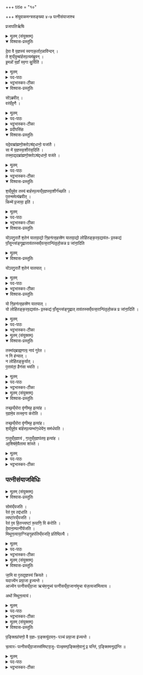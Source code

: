 +++
title = "१०"

+++
शंयुवाकमन्त्रसङ्ख्या ४-७ पत्नीसंयाजाश्च

प्रजापतिर्ऋषिः
<details><summary>मूलम् (संयुक्तम्)</summary>

दे॒वा वै य॒ज्ञस्य॑ स्वगाक॒र्तार॒न्नावि॑न्द॒न्ते श॒य्ँयुम्बा॑र्हस्प॒त्यम॑ब्रुवन्नि॒मन्नो॑ य॒ज्ञँ स्व॒गा कु॒र्विति॒ सो॑ऽब्रवी॒द्वर॑व्ँवृणै॒ यदे॒वाब्रा॑ह्मणो॒क्तोऽश्र॑द्दधानो॒ यजा॑तै॒ सा मे॑ य॒ज्ञस्या॒शीर॑स॒दिति॒ तस्मा॒द्यदब्रा॑ह्मणो॒क्तोऽश्र॑द्दधानो॒ यज॑ते श॒य्ँयुमे॒व तस्य॑ बार्हस्प॒त्यय्ँय॒ज्ञस्या॒शीर्ग॑च्छत्ये॒तन्ममेत्य॑ब्रवी॒त्किम्मे॑ प्र॒जायाः॑ [57]  इति
</details>

<details open><summary>विश्वास-प्रस्तुतिः</summary>

दे॒वा वै य॒ज्ञस्य॑ स्वगाक॒र्तार॒न्नावि॑न्दन् ।  
ते श॒य्ँयुम्बा॑र्हस्प॒त्यम॑ब्रुवन् ।  
इ॒मन्नो॑ य॒ज्ञँ स्व॒गा कु॒र्विति॑ ।  
</details>

<details><summary>मूलम्</summary>

दे॒वा वै य॒ज्ञस्य॑ स्वगाक॒र्तार॒न्नावि॑न्दन् ।  
ते श॒य्ँयुम्बा॑र्हस्प॒त्यम॑ब्रुवन् ।  
इ॒मन्नो॑ य॒ज्ञँ स्व॒गा कु॒र्विति॑ ।  
</details>
<details><summary>पद-पाठः</summary>

दे॒वाः । वै । य॒ज्ञस्य॑ । स्व॒गा॒क॒र्तार॒मिति॑ स्वगा-क॒र्तार॑म् । न । अ॒वि॒न्द॒न् ।

ते । श॒य्ँयुमिति॑ शम्-युम् । बा॒र्ह॒स्प॒त्यम् । अ॒ब्रु॒व॒न् ।

इ॒मम् । नः॒ । य॒ज्ञम् । स्व॒गेति॑ स्व-गा । कु॒रु॒ । इति॑ ।   
</details>

<details><summary>भट्टभास्कर-टीका</summary>

1देवा वै यज्ञस्येत्यादि ॥ असङ्करेण हवींषि स्वस्वदेवतायै यो गमयिता स **स्वगाकर्ता** शंयुनामा बृहस्पतिपुत्रोभवत् ।
</details>

<details open><summary>विश्वास-प्रस्तुतिः</summary>

सो॑ऽब्रवीत् ।  
वर॑व्ँवृणै ।  
</details>

<details><summary>मूलम्</summary>

सो॑ऽब्रवीत् ।  
वर॑व्ँवृणै ।  
</details>

<details><summary>पद-पाठः</summary>

सः । अ॒ब्र॒वी॒त् । 
वर॑म् । वृ॒णै॒ । 
</details>

<details><summary>भट्टभास्कर-टीका</summary>

सः देवानाम् ।
</details>

<details><summary>प्रदीपसिंहः</summary>

सः = शंयुनामा, दवानां = देवान् प्रति, भवत्सकाशात्, वरं वृणै इत्यब्रवीत् इत्यर्थः।
</details>

<details open><summary>विश्वास-प्रस्तुतिः</summary>

यदे॒वाब्रा॑ह्मणो॒क्तोऽश्र॑द्दधानो॒ यजा॑तै ।  
सा मे॑ य॒ज्ञस्या॒शीर॑स॒दिति॑ ।  
तस्मा॒द्यदब्रा॑ह्मणो॒क्तोऽश्र॑द्दधानो॒ यज॑ते ।  
</details>

<details><summary>मूलम्</summary>

यदे॒वाब्रा॑ह्मणो॒क्तोऽश्र॑द्दधानो॒ यजा॑तै ।  
सा मे॑ य॒ज्ञस्या॒शीर॑स॒दिति॑ ।  
तस्मा॒द्यदब्रा॑ह्मणो॒क्तोऽश्र॑द्दधानो॒ यज॑ते ।  
</details>

<details><summary>पद-पाठः</summary>

यत् । ए॒व । अब्रा॑ह्मणोक्त॒ इत्यब्रा॑ह्मण-उ॒क्तः॒ । अश्र॑द्दधान॒ इत्यश्र॑त्-द॒धा॒नः॒ । यजा॑तै ।    
सा । मे॒ । य॒ज्ञस्य॑ । आ॒शीरित्या॑-शीः । अ॒स॒त् । इति॑ ।    
तस्मा॑त् । यत् । अब्रा॑ह्मणोक्त॒ इत्यब्रा॑ह्मण-उ॒क्तः॒ । अश्र॑द्दधान॒ इत्यश्र॑त्-द॒धा॒नः॒ । यज॑ते ।    
</details>

<details><summary>भट्टभास्कर-टीका</summary>

यदेवेत्यादि । 'यजस्व' इति ब्राह्मणेन नोक्तो यो भवति यश्च श्रद्दधानो न भवति तदीयस्य यज्ञस्य याऽऽशीः फलं सा ममास्त्विति शंयुना वृतम् ।
</details>

<details open><summary>विश्वास-प्रस्तुतिः</summary>

श॒य्ँयुमे॒व तस्य॑ बार्हस्प॒त्यय्ँय॒ज्ञस्या॒शीर्ग॑च्छति ।  
ए॒तन्ममेत्य॑ब्रवीत् ।  
किम्मे॑  प्र॒जाया॒ इति॑ ।
</details>

<details><summary>मूलम्</summary>

श॒य्ँयुमे॒व तस्य॑ बार्हस्प॒त्यय्ँय॒ज्ञस्या॒शीर्ग॑च्छति ।  
ए॒तन्ममेत्य॑ब्रवीत् ।  
किम्मे॑  प्र॒जाया॒ इति॑ ।
</details>

<details><summary>पद-पाठः</summary>

श॒य्ँयुमिति॑ शम्-युम् । ए॒व । तस्य॑ । बा॒र्ह॒स्प॒त्यम् । य॒ज्ञस्य॑ । आ॒शीरित्या॑-शीः । ग॒च्छ॒ति॒ ।   
ए॒तत् । मम॑ । इति॑ । अ॒ब्र॒वी॒त् ।   
किम् । मे॒ । प्र॒जाया॒ इति॑ प्र-जायाः॑ ।  इति॑ । 
</details>

<details><summary>भट्टभास्कर-टीका</summary>

अथ देवैस्तथाऽस्त्वित्यनुज्ञाते पुनश्च शंयुरब्रवीत्   
एतत् मे मम युष्मत्मत्प्रसादात् संपत्स्यते,   
अथ किं मे प्रजाया युष्मत्प्रसादेन संपत्स्यते इति ॥
</details>

<details open><summary>विश्वास-प्रस्तुतिः</summary>

यो॑ऽपगु॒रातै॑ श॒तेन॑ यातया॒द्यो नि॒हन॑त्स॒हस्रे॑ण यातया॒द्यो लोहि॑तङ्क॒रव॒द्याव॑तᳶ प्र॒स्कद्य॑ पाँ॒सून्त्स॑ङ्गृ॒ह्णात्ताव॑तस्सव्ँवत्स॒रान्पि॑तृलो॒कन्न प्र जा॑ना॒दिति
</details>

<details><summary>मूलम्</summary>

यो॑ऽपगु॒रातै॑ श॒तेन॑ यातया॒द्यो नि॒हन॑त्स॒हस्रे॑ण यातया॒द्यो लोहि॑तङ्क॒रव॒द्याव॑तᳶ प्र॒स्कद्य॑ पाँ॒सून्त्स॑ङ्गृ॒ह्णात्ताव॑तस्सव्ँवत्स॒रान्पि॑तृलो॒कन्न प्र जा॑ना॒दिति
</details>

<details open><summary>विश्वास-प्रस्तुतिः</summary>

यो॑ऽपगु॒रातै॑ श॒तेन॑ यातयात् ।   
</details>

<details><summary>मूलम्</summary>

यो॑ऽपगु॒रातै॑ श॒तेन॑ यातयात् ।   
</details>

<details><summary>पद-पाठः</summary>

यः । अ॒प॒गु॒राता॒ इत्य॑प-गु॒रातै॑ । श॒तेन॑ । या॒त॒या॒त् ।
</details>

<details><summary>भट्टभास्कर-टीका</summary>

2योऽपगुराता इत्यादि ॥ **अपगीरणं** ताडनोद्योगः । वाक्पारुष्यमित्येके । ब्राह्मणाय तदपत्याय तत्कर्तारं शतनिष्कदण्डेन दुःखयेत् ।   
गुरी उद्यमने तौदादिकः, लेटि अडागमः, 'वैतोन्यत्र' इत्यैकारः ।
</details>

<details open><summary>विश्वास-प्रस्तुतिः</summary>

यो नि॒हन॑त्स॒हस्रे॑ण यातयात् ।  
यो लोहि॑तङ्क॒रव॒द्याव॑तᳶ प्र॒स्कद्य॑ पाँ॒सून्त्स॑ङ्गृ॒ह्णात्  ताव॑तस्सव्ँवत्स॒रान्पि॑तृलो॒कन्न प्र जा॑ना॒दिति॑ ।  
</details>

<details><summary>मूलम्</summary>

यो नि॒हन॑त्स॒हस्रे॑ण यातयात् ।  
यो लोहि॑तङ्क॒रव॒द्याव॑तᳶ प्र॒स्कद्य॑ पाँ॒सून्त्स॑ङ्गृ॒ह्णात्  ताव॑तस्सव्ँवत्स॒रान्पि॑तृलो॒कन्न प्र जा॑ना॒दिति॑ ।  
</details>

<details><summary>पद-पाठः</summary>

यः । नि॒हन॒दिति॑ नि-हन॑त् । स॒हस्रे॑ण । या॒त॒या॒त् ।   
यः । लोहि॑तम् । क॒रव॑त् । याव॑तः । प्र॒स्कद्येति॑ प्र-स्कद्य॑ । पाँ॒सून् । स॒ङ्गृ॒ह्णादिति॑ सम्-गृ॒ह्णात् । ताव॑तः । स॒व्ँव॒त्स॒रानिति॑ सम्-व॒त्स॒रान् । पि॒तृ॒लो॒कमिति॑ पितृ-लो॒कम् । न । प्रेति॑ । जा॒ना॒त् । इति॑ ।
</details>

<details><summary>भट्टभास्कर-टीका</summary>

यो **निहनत्** निहन्यात् ताडयेत् । लेट्यडागमः । गतमन्यत् ।   
करवत् कुर्यात् । पूर्ववदडागमः ।   
लोहितं शरीरात् प्रस्कद्य निपत्य यावतः पांसून् सङ्गृह्णीयात् तावत्संवत्सर्न्, पितृलोकं न प्रजानीयात् मदपत्ये लोहितस्योत्पादयिता । उभयत्र लेटि `इतश्च लोपः' इति लोपः ॥
</details>

<details><summary>मूलम् (संयुक्तम्)</summary>

तस्मा॑द्ब्राह्म॒णाय॒ नाप॑ गुरेत॒ न नि ह॑न्या॒न्न लोहि॑तङ्कुर्यादे॒ताव॑ता॒ हैन॑सा भवति
</details>

<details open><summary>विश्वास-प्रस्तुतिः</summary>

तस्मा॑द्ब्राह्म॒णाय॒ नाप॑ गुरेत ।  
न नि ह॑न्यात् ।  
न लोहि॑तङ्कुर्यात् ।  
ए॒ताव॑ता॒ हैन॑सा भवति ।  
</details>

<details><summary>मूलम्</summary>

तस्मा॑द्ब्राह्म॒णाय॒ नाप॑ गुरेत ।  
न नि ह॑न्यात् ।  
न लोहि॑तङ्कुर्यात् ।  
ए॒ताव॑ता॒ हैन॑सा भवति ।  
</details>

<details><summary>पद-पाठः</summary>

तस्मा॑त् । ब्रा॒ह्म॒णाय॑ । न । अपेति॑ । गु॒रे॒त॒ ।  
न । नीति॑ । ह॒न्या॒त् ।   
न । लोहि॑तम् । कु॒र्या॒त् ।   
ए॒ताव॑ता । ह॒ । एन॑सा । भ॒व॒ति॒ ।

</details>

<details><summary>भट्टभास्कर-टीका</summary>

3तस्मादित्यादि ॥ गतम् । एतावतेति । एतावताऽनर्थस्य हेतुना पापेन इत्त्थंभूतो भवति ॥
</details>

<details><summary>मूलम् (संयुक्तम्)</summary>

तच्छ॒य्ँयोरा वृ॑णीमह॒ इत्या॑ह य॒ज्ञमे॒व तत्स्व॒गा क॑रोति॒ तत् [58]  
श॒य्ँयोरा वृ॑णीमह॒ इत्या॑ह श॒य्ँयुमे॒व बा॑र्हस्प॒त्यम्भा॑ग॒धेये॑न॒ सम॑र्धयति गा॒तुय्ँय॒ज्ञाय॑ गा॒तुय्ँय॒ज्ञप॑तय॒ इत्या॑हा॒शिष॑मे॒वैतामा शा॑स्ते
</details>

<details open><summary>विश्वास-प्रस्तुतिः</summary>

तच्छ॒य्ँयोरा वृ॑णीमह॒ इत्या॑ह ।  
य॒ज्ञमे॒व तत्स्व॒गा क॑रोति ।  

तच्छ॒य्ँयोरा वृ॑णीमह॒ इत्या॑ह।   
श॒य्ँयुमे॒व बा॑र्हस्प॒त्यम्भा॑ग॒धेये॑न॒ सम॑र्धयति ।  

गा॒तुय्ँय॒ज्ञाय॑ , गा॒तुय्ँय॒ज्ञप॑तय॒ इत्या॑ह ।  
आ॒शिष॑मे॒वैतामा शा॑स्ते ।
</details>

<details><summary>मूलम्</summary>

तच्छ॒य्ँयोरा वृ॑णीमह॒ इत्या॑ह ।  
य॒ज्ञमे॒व तत्स्व॒गा क॑रोति ।  

तच्छ॒य्ँयोरा वृ॑णीमह॒ इत्या॑ह।   
श॒य्ँयुमे॒व बा॑र्हस्प॒त्यम्भा॑ग॒धेये॑न॒ सम॑र्धयति ।  

गा॒तुय्ँय॒ज्ञाय॑ , गा॒तुय्ँय॒ज्ञप॑तय॒ इत्या॑ह ।  
आ॒शिष॑मे॒वैतामा शा॑स्ते ।
</details>

<details><summary>पद-पाठः</summary>

तत् । श॒य्ँयोरिति॑ शम्-योः । एति॑ । वृ॒णी॒म॒हे॒ । इति॑ । आ॒ह॒ ।   
य॒ज्ञम् । ए॒व । तत् । स्व॒गेति॑ स्व-गा । क॒रो॒ति॒ ।  


तत् । श॒य्ँयोरिति॑ शम्-योः । एति॑ । वृ॒णी॒म॒हे॒ । इति॑ । आ॒ह॒ ।  
श॒य्ँयुमिति॑ शम्-युम् । ए॒व । बा॒र्ह॒स्प॒त्यम् । भा॒ग॒धेये॒नेति॑ भाग-धेये॑न । समिति॑ । अ॒र्ध॒य॒ति॒ ।

गा॒तुम् । य॒ज्ञाय॑ । गा॒तुम् । य॒ज्ञप॑तय॒ इति॑ य॒ज्ञ-प॒त॒ये॒ । इति॑ । आ॒ह॒ ।   
आ॒शिष॒मित्या॑-शिष॑म् । ए॒व । ए॒ताम् । एति॑ । शा॒स्ते॒ ।   
</details>


<details><summary>भट्टभास्कर-टीका</summary>

4'तच्छंयोरा वृणीमहे' इत्यादिसूक्तवाकमन्त्रव्याख्यानं सुबोधनम् । आशिषमिति । प्रतीकग्रहणत्वादस्त्वित्यादि सर्वाऽप्याशीर्गृह्यते ॥
</details>

## पत्नीसंयाजविधिः
<details><summary>मूलम् (संयुक्तम्)</summary>

सोम॑य्ँयजति॒ रेत॑ ए॒व तद्द॑धाति॒ त्वष्टा॑रय्ँयजति॒ रेत॑ ए॒व हि॒तन्त्वष्टा॑ रू॒पाणि॒ वि क॑रोति दे॒वाना॒म्पत्नी॑र्यजति मिथुन॒त्वाया॒ग्निङ्गृ॒हप॑तिय्ँयजति॒ प्रति॑ष्ठित्यै
</details>

<details open><summary>विश्वास-प्रस्तुतिः</summary>

सोम॑य्ँयजति ।  
रेत॑ ए॒व तद्द॑धाति ।   
त्वष्टा॑रय्ँयजति ।  
रेत॑ ए॒व हि॒तन्त्वष्टा॑ रू॒पाणि॒ वि क॑रोति ।  
दे॒वाना॒म्पत्नी॑र्यजति ।  
मिथुन॒त्वाया॒ग्निङ्गृ॒हप॑तिय्ँयजति॒ प्रति॑ष्ठित्यै ।  
</details>

<details><summary>मूलम्</summary>

सोम॑य्ँयजति ।  
रेत॑ ए॒व तद्द॑धाति ।   
त्वष्टा॑रय्ँयजति ।  
रेत॑ ए॒व हि॒तन्त्वष्टा॑ रू॒पाणि॒ वि क॑रोति ।  
दे॒वाना॒म्पत्नी॑र्यजति ।  
मिथुन॒त्वाया॒ग्निङ्गृ॒हप॑तिय्ँयजति॒ प्रति॑ष्ठित्यै ।  
</details>

<details><summary>पद-पाठः</summary>

सोम॑म् । य॒ज॒ति॒ ।  
रेतः॑ । ए॒व । तत् । द॒धा॒ति॒ ।   

त्वष्टा॑रम् । य॒ज॒ति॒ ।  
रेतः॑ । ए॒व । हि॒तम् । त्वष्टा॑ । रू॒पाणि॑ । वीति॑ । क॒रो॒ति॒ ।

दे॒वाना॑म् । पत्नीः॑ । य॒ज॒ति॒ ।   
मि॒थु॒न॒त्वायेति॑ मिथुन-त्वाय॑ ।   अ॒ग्निम् । गृ॒हप॑ति॒मिति॑ गृ॒ह-प॒ति॒म् । य॒ज॒ति॒ । प्रति॑ष्ठित्या॒ इति॒ प्रति॑-स्थि॒त्यै॒ ।
</details>


<details><summary>भट्टभास्कर-टीका</summary>

5सोमं यजतीत्यादि ॥ पत्नीसंयाजविधिः ॥
</details>

<details><summary>मूलम् (संयुक्तम्)</summary>

जा॒मि वा ए॒तद्य॒ज्ञस्य॑ क्रियते [59]  यदाज्ये॑न प्रया॒जा इ॒ज्यन्त॒ आज्ये॑न पत्नीसय्ँया॒जा ऋच॑म॒नूच्य॑ पत्नीसय्ँया॒जाना॑मृ॒चा य॑ज॒त्यजा॑मित्वा॒याथो॑ मिथुन॒त्वाय॑
</details>

<details open><summary>विश्वास-प्रस्तुतिः</summary>

जा॒मि वा ए॒तद्य॒ज्ञस्य॑ क्रियते ।  
यदाज्ये॑न प्रया॒जा इ॒ज्यन्ते ।  
आज्ये॑न पत्नीसय्ँया॒जा ऋच॑म॒नूच्य॑ पत्नीसय्ँया॒जाना॑मृ॒चा य॑ज॒त्यजा॑मित्वाय ।  

अथो॑ मिथुन॒त्वाय॑।  
</details>

<details><summary>मूलम्</summary>

जा॒मि वा ए॒तद्य॒ज्ञस्य॑ क्रियते ।  
यदाज्ये॑न प्रया॒जा इ॒ज्यन्ते ।  
आज्ये॑न पत्नीसय्ँया॒जा ऋच॑म॒नूच्य॑ पत्नीसय्ँया॒जाना॑मृ॒चा य॑ज॒त्यजा॑मित्वाय ।  

अथो॑ मिथुन॒त्वाय॑।  
</details>

<details><summary>पद-पाठः</summary>

जा॒मि । वै । ए॒तत् । य॒ज्ञस्य॑ । क्रि॒य॒ते॒ ।  
। यत् । आज्ये॑न । प्र॒या॒जा इति॑ प्र-या॒जाः । इ॒ज्यन्ते॑ ।  
आज्ये॑न । प॒त्नी॒स॒य्ँया॒जा इति॑ पत्नी-स॒य्ँया॒जाः ।  ऋच॑म् । अ॒नूच्येत्य॑नु-उच्य॑ । प॒त्नी॒स॒य्ँया॒जाना॒मिति॑ पत्नी-स॒य्ँया॒जाना॑म् । ऋ॒चा । य॒ज॒ति॒ ।अजा॑मित्वा॒येत्यजा॑मि-त्वा॒य॒ ।   

अथो॒ इति॑ । मि॒थु॒न॒त्वायेति॑ मिथुन-त्वाय॑ ।  
</details>

<details><summary>भट्टभास्कर-टीका</summary>

6जामि वा इत्यादि ॥ याज्यानुवाक्ययोः ऋक्त्वेन वैलक्षण्येन जामित्वाभावः । 'आ प्यायस्व सं ते' इत्यादयो याज्यानुवाक्या वेदितव्याः ॥
</details>

<details><summary>मूलम् (संयुक्तम्)</summary>

प॒ङ्क्तिप्रा॑यणो॒ वै य॒ज्ञᳶ प॒ङ्क्त्यु॑दयन॒ᳶ पञ्च॑ प्रया॒जा इ॑ज्यन्ते च॒त्वारᳶ॑ पत्नीसय्ँया॒जास्स॑मिष्टय॒जुᳶ प॑ञ्च॒मम्प॒ङ्क्तिमे॒वानु॑ प्र॒ यन्ति॑ प॒ङ्क्तिमनूद्य॑न्ति ॥ [60]  
</details>

<details open><summary>विश्वास-प्रस्तुतिः</summary>

प॒ङ्क्तिप्रा॑यणो॒ वै य॒ज्ञᳶ प॒ङ्क्त्यु॑दयन॒ᳶ पञ्च॑ प्रया॒जा इ॑ज्यन्ते ।  

च॒त्वारᳶ॑ पत्नीसय्ँया॒जास्स॑मिष्टय॒जुᳶ प॑ञ्च॒मम्प॒ङ्क्तिमे॒वानु॑ प्र॒ यन्ति॑,  प॒ङ्क्तिमनूद्य॑न्ति ॥  
</details>

<details><summary>मूलम्</summary>

प॒ङ्क्तिप्रा॑यणो॒ वै य॒ज्ञᳶ प॒ङ्क्त्यु॑दयन॒ᳶ पञ्च॑ प्रया॒जा इ॑ज्यन्ते ।  

च॒त्वारᳶ॑ पत्नीसय्ँया॒जास् ,स॑मिष्टय॒जुᳶ प॑ञ्च॒मम् प॒ङ्क्तिमे॒वानु॑ प्र॒ यन्ति॑,  प॒ङ्क्तिमनूद्य॑न्ति ॥  
</details>
<details><summary>पद-पाठः</summary>

प॒ङ्क्तिप्रा॑यण॒ इति॑ प॒ङ्क्ति-प्रा॒य॒णः॒ । वै । य॒ज्ञः ।  
प॒ङ्क्त्यु॑दयन॒ इति॑ प॒ङ्क्ति-उ॒द॒य॒नः॒ ।    
पञ्च॑ । प्र॒या॒जा इति॑ प्र-या॒जाः । इ॒ज्य॒न्ते॒ ।   

च॒त्वारः॑ । प॒त्नी॒स॒य्ँया॒जा इति॑ पत्नी-स॒य्ँया॒जाः ।   
स॒मि॒ष्ट॒य॒जुरिति॑ समिष्ट-य॒जुः । प॒ञ्च॒मम् ।

प॒ङ्क्तिम् । ए॒व । अन्विति॑ । प्र॒यन्तीति॑ प्र-यन्ति॑ । प॒ङ्क्तिम् । अनु॑ । उदिति॑ । य॒न्ति॒ ॥ 
</details>


<details><summary>भट्टभास्कर-टीका</summary>

7पङ्क्तिप्रायण इत्यादि ॥ समिष्टयजुषो विधिः । **प्रायणं** प्रारम्भः । **उदयनं** समाप्तिः । पङ्क्तिपञ्चकं प्रायणीयः उदयनीयश्च द्वयं यस्येति बहुव्रीहिः ।   प्रायणोदयनहेतुत्वं पङ्क्तेरनुशब्देन द्योत्यते । पङ्क्त्या हेतुना सर्वे ऋत्विग्यजमानाः समीचीनं यज्ञं प्रारभन्ते । समीचीनं समापयन्ति ।   
उभय भाजो भवन्तीति । 'चादिलोपे विभाषा' इति प्रथमा तिङ्विभक्तिः न निहन्यते । समासगतिनिघातावुक्तौ ॥

इति द्वितीये षष्ठे दशमोनुवाकः ॥  
</details>

